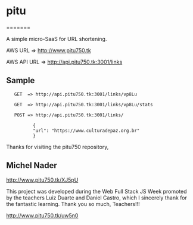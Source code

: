 # pitu
=======

A simple micro-SaaS for URL shortening.

AWS URL => http://www.pitu750.tk

AWS API URL => http://api.pitu750.tk:3001/links

## Sample  

       GET  => http://api.pitu750.tk:3001/links/vp8Lu

       GET  => http://api.pitu750.tk:3001/links/vp8Lu/stats        

       POST => http://api.pitu750.tk:3001/links/         

              {
              "url": "https://www.culturadepaz.org.br"   
              }

Thanks for visiting the pitu750 repository,

## Michel Nader
http://www.pitu750.tk/XJ5pU

This project was developed during the Web Full Stack JS Week promoted by the teachers Luiz Duarte and Daniel Castro, which I sincerely thank for the fantastic learning. Thank you so much, Teachers!!!

http://www.pitu750.tk/uw5n0